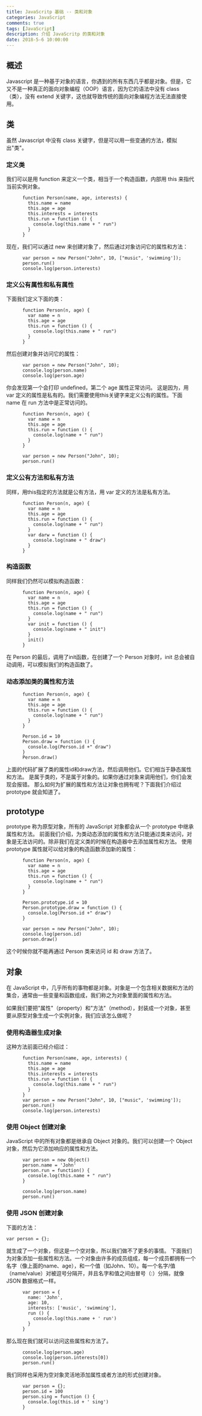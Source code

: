 ```yaml
---
title: JavaScritp 基础 -- 类和对象
categories: JavaScript
comments: true
tags: [JavaScript]
description: 介绍 JavaScritp 的类和对象
date: 2018-5-6 10:00:00
---
```

## 概述

Javascript 是一种基于对象的语言，你遇到的所有东西几乎都是对象。但是，它又不是一种真正的面向对象编程（OOP）语言，因为它的语法中没有 class（类），没有 extend 关键字，这也就导致传统的面向对象编程方法无法直接使用。

## 类

虽然 Javascript 中没有 class 关键字，但是可以用一些变通的方法，模拟出"类"。

### 定义类

我们可以是用 function 来定义一个类，相当于一个构造函数，内部用 this 来指代当前实例对象。

```
      function Person(name, age, interests) {
        this.name = name
        this.age = age
        this.interests = interests
        this.run = function () {
          console.log(this.name + " run")
        }
      }
```

现在，我们可以通过 new 来创建对象了，然后通过对象访问它的属性和方法：

```
      var person = new Person("John", 10, ["music", 'swimming']);
      person.run()
      console.log(person.interests)
```

### 定义公有属性和私有属性

下面我们定义下面的类：

```
      function Person(n, age) {
        var name = n
        this.age = age
        this.run = function () {
          console.log(this.name + " run")
        }
      }
```

然后创建对象并访问它的属性：

```
      var person = new Person("John", 10);
      console.log(person.name)
      console.log(person.age)
```

你会发现第一个会打印 undefined，第二个 age 属性正常访问。
这是因为，用 var 定义的属性是私有的。我们需要使用this关键字来定义公有的属性。下面 name 在 run 方法中是正常访问的。

```
      function Person(n, age) {
        var name = n
        this.age = age
        this.run = function () {
          console.log(name + " run")
        }
      }
```

```
      var person = new Person("John", 10);
      person.run()
```

### 定义公有方法和私有方法

同样，用this指定的方法就是公有方法，用 var 定义的方法是私有方法。

```
      function Person(n, age) {
        var name = n
        this.age = age
        this.run = function () {
          console.log(name + " run")
        }
        var darw = function () {
          console.log(name + " draw")
        }
      }
```

### 构造函数

同样我们仍然可以模拟构造函数：

```
      function Person(n, age) {
        var name = n
        this.age = age
        this.run = function () {
          console.log(name + " run")
        }
        var init = function () {
          console.log(name + " init")
        }
        init()
      }
```

在 Person 的最后，调用了init函数，在创建了一个 Person 对象时，init 总会被自动调用，可以模拟我们的构造函数了。

### 动态添加类的属性和方法

```
      function Person(n, age) {
        var name = n
        this.age = age
        this.run = function () {
          console.log(name + " run")
        }
      }

      Person.id = 10
      Person.draw = function () {
        console.log(Person.id +" draw")
      }
      Person.draw()
```

上面的代码扩展了类的属性id和draw方法，然后调用他们。它们相当于静态属性和方法。
是属于类的，不是属于对象的。如果你通过对象来调用他们，你们会发现会报错。
那么如何为扩展的属性和方法让对象也拥有呢？下面我们介绍过 prototype 就会知道了。


## prototype

prototype 称为原型对象，所有的 JavaScript 对象都会从一个 prototype 中继承属性和方法。
前面我们介绍，为类动态添加的属性和方法只能通过类来访问，对象是无法访问的。除非我们在定义类的时候在构造器中去添加属性和方法。
使用 prototype 属性就可以给对象的构造函数添加新的属性：

```
      function Person(n, age) {
        var name = n
        this.age = age
        this.run = function () {
          console.log(name + " run")
        }
      }

      Person.prototype.id = 10
      Person.prototype.draw = function () {
        console.log(Person.id +" draw")
      }

      var person = new Person("John", 10);
      console.log(person.id)
      person.draw()
```

这个时候你就不能再通过 Person 类来访问 id 和 draw  方法了。

## 对象

在 JavaScript 中，几乎所有的事物都是对象。对象是一个包含相关数据和方法的集合，通常由一些变量和函数组成，我们称之为对象里面的属性和方法。

如果我们要把"属性"（property）和"方法"（method），封装成一个对象，甚至要从原型对象生成一个实例对象，我们应该怎么做呢？

### 使用构造器生成对象

这种方法前面已经介绍过：

```
      function Person(name, age, interests) {
        this.name = name
        this.age = age
        this.interests = interests
        this.run = function () {
          console.log(this.name + " run")
        }
      }
      var person = new Person("John", 10, ["music", 'swimming']);
      person.run()
      console.log(person.interests)
```

### 使用 Object 创建对象

JavaScript 中的所有对象都是继承自 Object 对象的。我们可以创建一个 Object 对象，然后为它添加响应的属性和方法。

```
      var person = new Object()
      person.name = 'John'
      person.run = function() {
        console.log(this.name + " run")
      }
```

```
      console.log(person.name)
      person.run()
```

### 使用 JSON 创建对象

下面的方法：

```
var person = {};
```

就生成了一个对象，但这是一个空对象，所以我们做不了更多的事情。
下面我们为对象添加一些属性和方法。一个对象由许多的成员组成，每一个成员都拥有一个名字（像上面的name、age），和一个值（如John、10）。每一个名字/值（name/value）对被逗号分隔开，并且名字和值之间由冒号（:）分隔，就像 JSON 数据格式一样。

```
      var person = {
        name: 'John',
        age: 10,
        interests: ['music', 'swimming'],
        run () {
          console.log(this.name + ' run')
        }
      }
```

那么现在我们就可以访问这些属性和方法了。

```
      console.log(person.age)
      console.log(person.interests[0])
      person.run()
```

我们同样也采用为空对象灵活地添加属性或者方法的形式创建对象。

```
      var person = {};
      person.id = 100
      person.sing = function () {
        console.log(this.id + ' sing')
      }
```